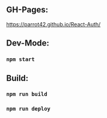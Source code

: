 ## GH-Pages:
https://parrot42.github.io/React-Auth/




## Dev-Mode:
### `npm start`




## Build:

### `npm run build`
### `npm run deploy`


